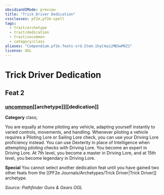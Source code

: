 ```yaml
---
obsidianUIMode: preview
title: "Trick Driver Dedication"
cssclasses: pf2e,pf2e-spell
tags:
  - trait/archetype
  - trait/dedication
  - trait/uncommon
  - category/class
aliases: "Compendium.pf2e.feats-srd.Item.1hyC4aiLMBSwM9Z1"
license: OGL
---
```

# Trick Driver Dedication
## Feat 2
### [uncommon](uncommon "Uncommon Rarity Trait")[[archetype]][[dedication]]

**Category** class; 




You are equally at home piloting any vehicle, adapting yourself instantly to varied controls, movements, and handling. Whenever piloting a vehicle requires a Piloting Lore or Sailing Lore check, you can use your Driving Lore proficiency instead. You can use Dexterity in place of Intelligence when attempting piloting checks with Driving Lore. You become an expert in Driving Lore. At 7th level, you become a master in Driving Lore, and at 15th level, you become legendary in Driving Lore.

**Special** You cannot select another dedication feat until you have gained two other feats from the [[PF2e Journals/Archetypes/Trick Driver|Trick Driver]] archetype.

*Source: Pathfinder Guns & Gears*
*OGL*